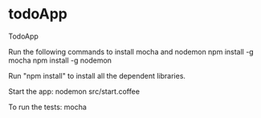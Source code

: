 todoApp
=======

TodoApp

Run the following commands to install mocha and nodemon
npm install -g mocha
npm install -g nodemon


Run "npm install" to install all the dependent libraries.

Start the app:
nodemon src/start.coffee

To run the tests:
mocha
